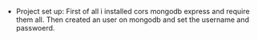  - Project set up: First of all i installed cors mongodb express and require them all. Then created an user on mongodb and set the username and passwoerd.